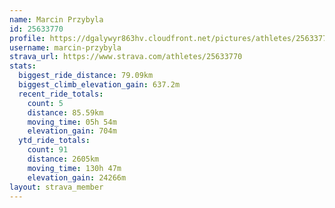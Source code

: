 ```yaml
---
name: Marcin Przybyla
id: 25633770
profile: https://dgalywyr863hv.cloudfront.net/pictures/athletes/25633770/12947173/2/large.jpg
username: marcin-przybyla
strava_url: https://www.strava.com/athletes/25633770
stats:
  biggest_ride_distance: 79.09km
  biggest_climb_elevation_gain: 637.2m
  recent_ride_totals:
    count: 5
    distance: 85.59km
    moving_time: 05h 54m
    elevation_gain: 704m
  ytd_ride_totals:
    count: 91
    distance: 2605km
    moving_time: 130h 47m
    elevation_gain: 24266m
layout: strava_member
--- 
```

